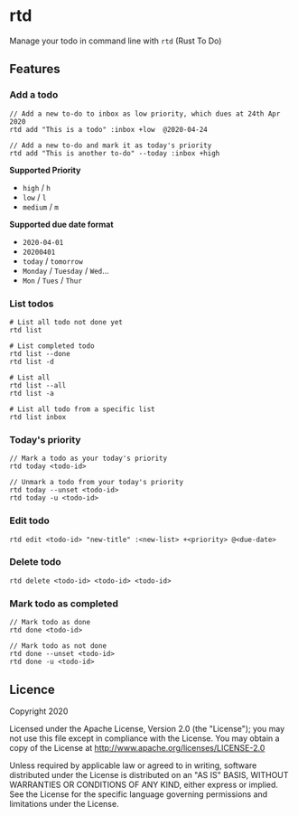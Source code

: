 # rtd

Manage your todo in command line with `rtd` (Rust To Do)

## Features
### Add a todo

```
// Add a new to-do to inbox as low priority, which dues at 24th Apr 2020
rtd add "This is a todo" :inbox +low  @2020-04-24

// Add a new to-do and mark it as today's priority
rtd add "This is another to-do" --today :inbox +high 
```

**Supported Priority**
- `high` / `h`
- `low` / `l`
- `medium` / `m`

**Supported due date format**
- `2020-04-01`
- `20200401`
- `today` / `tomorrow`
- `Monday` / `Tuesday` / `Wed`...
- `Mon` / `Tues` / `Thur`


### List todos
```
# List all todo not done yet
rtd list 

# List completed todo
rtd list --done
rtd list -d

# List all
rtd list --all
rtd list -a

# List all todo from a specific list
rtd list inbox
```

### Today's priority
```
// Mark a todo as your today's priority
rtd today <todo-id>

// Unmark a todo from your today's priority
rtd today --unset <todo-id>
rtd today -u <todo-id>
```

### Edit todo

```
rtd edit <todo-id> "new-title" :<new-list> +<priority> @<due-date>
```

### Delete todo

```
rtd delete <todo-id> <todo-id> <todo-id> 
```

### Mark todo as completed

```
// Mark todo as done
rtd done <todo-id>

// Mark todo as not done
rtd done --unset <todo-id>
rtd done -u <todo-id>
```

## Licence
Copyright 2020 

Licensed under the Apache License, Version 2.0 (the "License"); you may not use this file except in compliance with the License. You may obtain a copy of the License at http://www.apache.org/licenses/LICENSE-2.0

Unless required by applicable law or agreed to in writing, software distributed under the License is distributed on an "AS IS" BASIS, WITHOUT WARRANTIES OR CONDITIONS OF ANY KIND, either express or implied. See the License for the specific language governing permissions and limitations under the License.